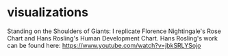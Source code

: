 # visualizations
Standing on the Shoulders of Giants: I replicate Florence Nightingale's Rose Chart and Hans Rosling's Human Development Chart. Hans Rosling's work can be found here: https://www.youtube.com/watch?v=jbkSRLYSojo 
